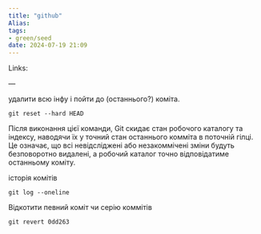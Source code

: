 ```yaml
---
title: "github"
Alias: 
tags:
- green/seed
date: 2024-07-19 21:09
---
```

Links:  

—

удалити всю інфу і пойти до (останнього?) коміта.
```
git reset --hard HEAD
```
Після виконання цієї команди, Git скидає стан робочого каталогу та індексу, наводячи їх у точний стан останнього комміта в поточній гілці. Це означає, що всі невідсліджені або незакоммічені зміни будуть безповоротно видалені, а робочий каталог точно відповідатиме останньому коміту.


історія комітів
```
git log --oneline
```

Відкотити певний коміт чи серію коммітів
```
git revert 0dd263
```



